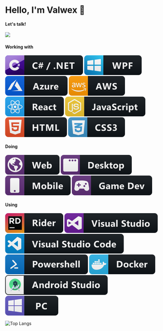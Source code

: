# Hello, I'm Valwex 👋

<!--
**Valwex/Valwex** is a ✨ _special_ ✨ repository because its `README.md` (this file) appears on your GitHub profile.

Here are some ideas to get you started:

- 🔭 I’m currently working on ...
- 🌱 I’m currently learning ...
- 👯 I’m looking to collaborate on ...
- 🤔 I’m looking for help with ...
- 💬 Ask me about ...
- 📫 How to reach me: ...
- 😄 Pronouns: ...
- ⚡ Fun fact: ...
-->

#### Let's talk!
![](https://cdn.discordapp.com/attachments/917454534320746519/1135734339389370389/gmail_1_1.svg)

#### Working with
![](https://raw.githubusercontent.com/MikeCodesDotNET/ColoredBadges/master/svg/dev/languages/csharp_dotnet.svg)
![](https://raw.githubusercontent.com/MikeCodesDotNET/ColoredBadges/master/svg/dev/frameworks/wpf.svg)
![](https://raw.githubusercontent.com/MikeCodesDotNET/ColoredBadges/master/svg/dev/services/azure.svg)
![](https://raw.githubusercontent.com/MikeCodesDotNET/ColoredBadges/master/svg/dev/services/aws.svg)
![](https://raw.githubusercontent.com/MikeCodesDotNET/ColoredBadges/master/svg/dev/frameworks/react.svg)
![](https://raw.githubusercontent.com/MikeCodesDotNET/ColoredBadges/master/svg/dev/languages/js.svg)
![](https://raw.githubusercontent.com/MikeCodesDotNET/ColoredBadges/master/svg/dev/languages/html.svg)
![](https://raw.githubusercontent.com/MikeCodesDotNET/ColoredBadges/master/svg/dev/languages/css3.svg)

#### Doing
![](https://raw.githubusercontent.com/MikeCodesDotNET/ColoredBadges/master/svg/dev/misc/web.svg)
![](https://raw.githubusercontent.com/MikeCodesDotNET/ColoredBadges/master/svg/dev/misc/desktop.svg)
![](https://raw.githubusercontent.com/MikeCodesDotNET/ColoredBadges/master/svg/dev/misc/mobile.svg)
![](https://github.com/MikeCodesDotNET/ColoredBadges/blob/master/svg/dev/misc/gamedev.svg)

#### Using
![](https://raw.githubusercontent.com/MikeCodesDotNET/ColoredBadges/4a38660afb7be89a6032218589b4454a1285c7f8/svg/dev/tools/jetbrains_rider.svg)
![](https://raw.githubusercontent.com/MikeCodesDotNET/ColoredBadges/master/svg/dev/tools/visualstudio.svg)
![](https://raw.githubusercontent.com/MikeCodesDotNET/ColoredBadges/master/svg/dev/tools/visualstudio_code.svg)
![](https://raw.githubusercontent.com/MikeCodesDotNET/ColoredBadges/master/svg/dev/tools/powershell.svg)
![](https://raw.githubusercontent.com/MikeCodesDotNET/ColoredBadges/master/svg/dev/tools/docker.svg)
![](https://raw.githubusercontent.com/MikeCodesDotNET/ColoredBadges/master/svg/dev/tools/android_studio_colour.svg)
![](https://raw.githubusercontent.com/MikeCodesDotNET/ColoredBadges/master/svg/devices/pc.svg)

![Top Langs](https://github-readme-stats.vercel.app/api/top-langs/?username=valwex&layout=compact&theme=chartreuse-dark&langs_count=10)
